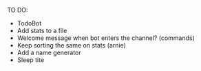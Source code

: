 TO DO:

* TodoBot
* Add stats to a file
* Welcome message when bot enters the channel? (commands)
* Keep sorting the same on stats (arnie)
* Add a name generator
* Sleep tite
